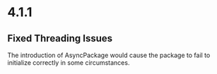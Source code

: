 # 4.1.1

## Fixed Threading Issues

The introduction of AsyncPackage would cause the package to fail to initialize correctly in some circumstances. 

